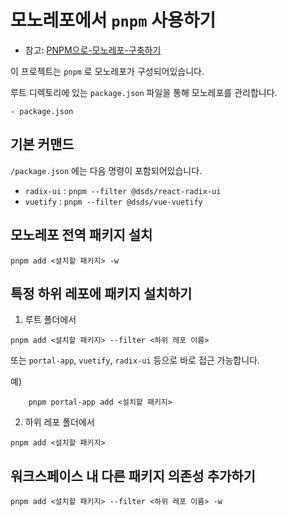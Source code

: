 # 모노레포에서 `pnpm` 사용하기

- 참고: [PNPM으로-모노레포-구축하기](https://velog.io/@yoosion030/PNPM%EC%9C%BC%EB%A1%9C-%EB%AA%A8%EB%85%B8%EB%A0%88%ED%8F%AC-%EA%B5%AC%EC%B6%95%ED%95%98%EA%B8%B0)

이 프로젝트는 `pnpm` 로 모노레포가 구성되어있습니다.

루트 디렉토리에 있는 `package.json` 파일을 통해 모노레포를 관리합니다.

```
- package.json
```

## 기본 커맨드

`/package.json` 에는 다음 명령이 포함되어있습니다.

- `radix-ui` : `pnpm --filter @dsds/react-radix-ui`
- `vuetify` : `pnpm --filter @dsds/vue-vuetify`

## 모노레포 전역 패키지 설치

```
pnpm add <설치할 패키지> -w
```

## 특정 하위 레포에 패키지 설치하기

1. 루트 폴더에서

```
pnpm add <설치할 패키지> --filter <하위 레포 이름>
```

또는 `portal-app`, `vuetify`, `radix-ui` 등으로 바로 접근 가능합니다.

예)

```
    pnpm portal-app add <설치할 패키지>
```

2. 하위 레포 폴더에서

```
pnpm add <설치할 패키지>
```

## 워크스페이스 내 다른 패키지 의존성 추가하기

```
pnpm add <설치할 패키지> --filter <하위 레포 이름> -w
```

